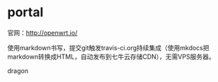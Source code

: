 # portal

官网：http://openwrt.io/

使用markdown书写，提交git触发travis-ci.org持续集成（使用mkdocs把markdown转换成HTML，自动发布到七牛云存储CDN），无需VPS服务器。


dragon
